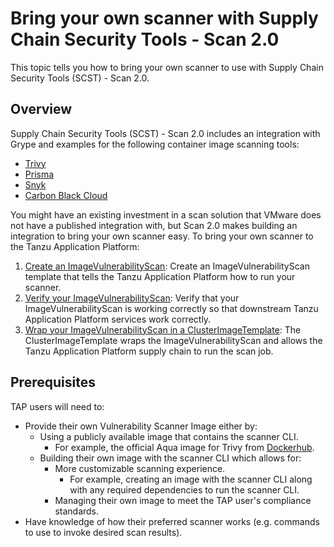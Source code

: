 # Bring your own scanner with Supply Chain Security Tools - Scan 2.0

This topic tells you how to bring your own scanner to use with Supply Chain Security Tools (SCST) - Scan 2.0.

## <a id="overview"></a>Overview

Supply Chain Security Tools (SCST) - Scan 2.0 includes an integration with Grype and examples for the following container image scanning tools:

- [Trivy](ivs-trivy.hbs.md)
- [Prisma](ivs-prisma.hbs.md)
- [Snyk](ivs-snyk.hbs.md)
- [Carbon Black Cloud](ivs-carbon-black.hbs.md)

You might have an existing investment in a scan solution that VMware does not have a published integration with, but Scan 2.0 makes building an integration to bring your own scanner easy. To bring your own scanner to the Tanzu Application Platform:

1. [Create an ImageVulnerabilityScan](ivs-create-your-own.hbs.md): Create an ImageVulnerabilityScan template that tells the Tanzu Application Platform how to run your scanner.
2. [Verify your ImageVulnerabilityScan](verify-app-scanning.hbs.md): Verify that your ImageVulnerabilityScan is working correctly so that downstream Tanzu Application Platform services work correctly.
3. [Wrap your ImageVulnerabilityScan in a ClusterImageTemplate](clusterimagetemplates.hbs.md): The ClusterImageTemplate wraps the ImageVulnerabilityScan and allows the Tanzu Application Platform supply chain to run the scan job.

## <a id="prerequisities"></a>Prerequisites

TAP users will need to:

- Provide their own Vulnerability Scanner Image either by:
  - Using a publicly available image that contains the scanner CLI.
    - For example, the official Aqua image for Trivy from [Dockerhub](https://hub.docker.com/r/aquasec/trivy/tags).
  - Building their own image with the scanner CLI which allows for:
    - More customizable scanning experience.
      - For example, creating an image with the scanner CLI along with any required dependencies to run the scanner CLI.
    - Managing their own image to meet the TAP user's compliance standards.
- Have knowledge of how their preferred scanner works (e.g. commands to use to invoke desired scan results).